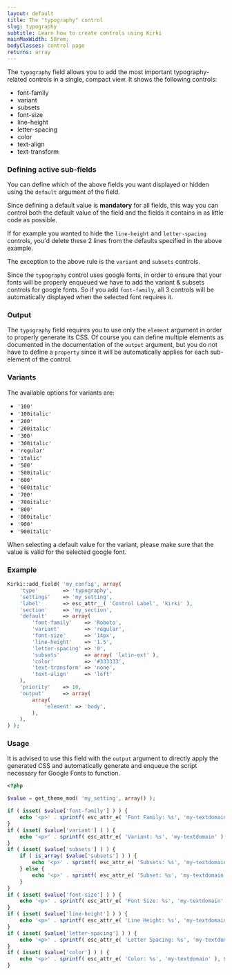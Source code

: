 ```yaml
---
layout: default
title: The "typography" control
slug: typography
subtitle: Learn how to create controls using Kirki
mainMaxWidth: 50rem;
bodyClasses: control page
returns: array
---
```


The `typography` field allows you to add the most important typography-related controls in a single, compact view.
It shows the following controls:

* font-family
* variant
* subsets
* font-size
* line-height
* letter-spacing
* color
* text-align
* text-transform

### Defining active sub-fields

You can define which of the above fields you want displayed or hidden using the `default` argument of the field.

Since defining a default value is **mandatory** for all fields, this way you can control both the default value of the field and the fields it contains in as little code as possible.

If for example you wanted to hide the `line-height` and `letter-spacing` controls, you'd delete these 2 lines from the defaults specified in the above example.

The exception to the above rule is the `variant` and `subsets` controls.

Since the `typography` control uses google fonts, in order to ensure that your fonts will be properly enqueued we have to add the variant & subsets controls for google fonts.
So if you add `font-family`, all 3 controls will be automatically displayed when the selected font requires it.

### Output

The `typography` field requires you to use only the `element` argument in order to properly generate its CSS.
Of course you can define multiple elements as documented in the documentation of the `output` argument, but you do not have to define a `property` since it will be automatically applies for each sub-element of the control.

### Variants

The available options for variants are:

* `'100'`
* `'100italic'`
* `'200'`
* `'200italic'`
* `'300'`
* `'300italic'`
* `'regular'`
* `'italic'`
* `'500'`
* `'500italic'`
* `'600'`
* `'600italic'`
* `'700'`
* `'700italic'`
* `'800'`
* `'800italic'`
* `'900'`
* `'900italic'`

When selecting a default value for the variant, please make sure that the value is valid for the selected google font.

### Example

```php
Kirki::add_field( 'my_config', array(
	'type'        => 'typography',
	'settings'    => 'my_setting',
	'label'       => esc_attr__( 'Control Label', 'kirki' ),
	'section'     => 'my_section',
	'default'     => array(
		'font-family'    => 'Roboto',
		'variant'        => 'regular',
		'font-size'      => '14px',
		'line-height'    => '1.5',
		'letter-spacing' => '0',
		'subsets'        => array( 'latin-ext' ),
		'color'          => '#333333',
		'text-transform' => 'none',
		'text-align'     => 'left'
	),
	'priority'    => 10,
	'output'      => array(
		array(
			'element' => 'body',
		),
	),
) );
```

### Usage

It is advised to use this field with the `output` argument to directly apply the generated CSS and automatically generate and enqueue the script necessary for Google Fonts to function.

```php
<?php

$value = get_theme_mod( 'my_setting', array() );

if ( isset( $value['font-family'] ) ) {
	echo '<p>' . sprintf( esc_attr_e( 'Font Family: %s', 'my-textdomain' ), $value['font-family'] ) . '</p>';
}
if ( isset( $value['variant'] ) ) {
	echo '<p>' . sprintf( esc_attr_e( 'Variant: %s', 'my-textdomain' ), $value['variant'] ) . '</p>';
}
if ( isset( $value['subsets'] ) ) {
	if ( is_array( $value['subsets'] ) ) {
		echo '<p>' . sprintf( esc_attr_e( 'Subsets: %s', 'my-textdomain' ), implode( ', ', $value['subsets'] ) ) . '</p>';
	} else {
		echo '<p>' . sprintf( esc_attr_e( 'Subset: %s', 'my-textdomain' ), $value['subsets'] ) . '</p>';
	}
}
if ( isset( $value['font-size'] ) ) {
	echo '<p>' . sprintf( esc_attr_e( 'Font Size: %s', 'my-textdomain' ), $value['font-size'] ) . '</p>';
}
if ( isset( $value['line-height'] ) ) {
	echo '<p>' . sprintf( esc_attr_e( 'Line Height: %s', 'my-textdomain' ), $value['line-height'] ) . '</p>';
}
if ( isset( $value['letter-spacing'] ) ) {
	echo '<p>' . sprintf( esc_attr_e( 'Letter Spacing: %s', 'my-textdomain' ), $value['letter-spacing'] ) . '</p>';
}
if ( isset( $value['color'] ) ) {
	echo '<p>' . sprintf( esc_attr_e( 'Color: %s', 'my-textdomain' ), $value['color'] ) . '</p>';
}
```
